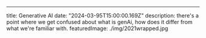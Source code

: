 ---
title: Generative AI
date: "2024-03-95T15:00:00.169Z"
description: there's a point where we get confused about what is genAi, how does it differ from what we're familiar with.
featuredImage: ./img/2021wrapped.jpg
